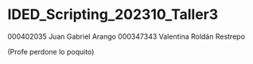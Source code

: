 # IDED_Scripting_202310_Taller3

000402035 Juan Gabriel Arango
000347343 Valentina Roldán Restrepo

(Profe perdone lo poquito)
